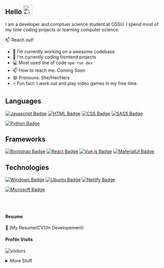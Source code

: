 ## Hello <img src="https://user-images.githubusercontent.com/1303154/88677602-1635ba80-d120-11ea-84d8-d263ba5fc3c0.gif" width="28px" alt="hi">

I am a developer and comptuer science student at OSSU. I spend most of my time coding projects or learning computer science.

📫 Reach out! 

- 🔭 I’m currently working on a awesome codebase
- 🤔 I'm currently coding frontend projects
- 💻 Most used line of code `npm run dev`
- 📫 How to reach me: Coming Soon
- 😄 Pronouns: She/Her/Hers
- ⚡ Fun fact: I work out and play video games in my free time.

## Languages
[![Javascript Badge](https://img.shields.io/badge/-Javascript-F0DB4F?style=for-the-badge&labelColor=black&logo=javascript&logoColor=F0DB4F)](#)
[![HTML Badge](https://img.shields.io/badge/HTML5-E34F26?style=for-the-badge&logo=html5&logoColor=white)](#)
[![CSS Badge](https://img.shields.io/badge/CSS3-1572B6?style=for-the-badge&logo=css3&logoColor=white)](#)
[![SASS Badge](https://img.shields.io/badge/Sass-CC6699?style=for-the-badge&logo=sass&logoColor=white)](#)
<!--[![Express Badge](https://img.shields.io/badge/Express.js-404D59?style=for-the-badge)](#)-->
<!--[![Nodejs Badge](https://img.shields.io/badge/-Nodejs-3C873A?style=for-the-badge&labelColor=black&logo=node.js&logoColor=3C873A)](#)-->
[![Python Badge](https://img.shields.io/badge/Python-3776AB?style=for-the-badge&logo=python&logoColor=white)](#)
                    
## Frameworks
[![Bootstrap Badge](https://img.shields.io/badge/Bootstrap-%23563D7C.svg?style=for-the-badge&logo=appveyor&logo=bootstrap&logoColor=white)](#)
[![React Badge](https://img.shields.io/badge/-React-61DBFB?style=for-the-badge&labelColor=black&logo=react&logoColor=61DBFB)](#) 
[![Vue.js Badge](https://img.shields.io/badge/Vue.js-35495E?style=for-the-badge&logo=vue.js&logoColor=4FC08D)](#)
[![MaterialUI Badge](https://img.shields.io/badge/MaterialUI-%23563D7C.svg?style=for-the-badge&logo=appveyor&logo=materialui&logoColor=white)](#)

## Technologies
[![Windows Badge](https://img.shields.io/badge/Windows-0078D6?style=for-the-badge&logo=windows&logoColor=white)](#)
[![Ubuntu Badge](https://img.shields.io/badge/Ubuntu-E95420?style=for-the-badge&logo=ubuntu&logoColor=white)](#)
[![Netlify Badge](https://img.shields.io/badge/Netlify-00C7B7?style=for-the-badge&logo=netlify&logoColor=white)](#)
<!--[![Heroku Badge](https://img.shields.io/badge/Heroku-430098?style=for-the-badge&logo=heroku&logoColor=white)](#)-->
[![Microsoft Badge](https://img.shields.io/badge/Microsoft_Office-D83B01?style=for-the-badge&logo=microsoft-office&logoColor=white)](#)

<br />
<br />

#### Resume
:paperclip: [My Resume/CV](In Developement)

#### Profile Visits 

![visitors](https://visitor-badge.glitch.me/badge?page_id=eldev634.eldev634)

<details>
<summary>
  More Stuff 
</summary>

<br >

#### About
<!--I am passionate about creating user friendly designs and being a team player. Solving problems and learning using internet resources and tools. Being organized and detail oriented.-->
I am a US based frontend developer. My first programming language was MySQL which I learned after take a Introduction to Databases class. After I taught myself using various online resources along with open online courses. I am passionate about problem solving and creating a sustaniable solution. I mainly code in HTML, CSS, JavaScript and React.

<!--#### Coding Stats

HTML        ████████████████████░░░░░   82.29 % 
CSS         ███████████████░░░░░░░░░░   72.61 % 
JavaScript  ████████████░░░░░░░░░░░░░   67.63 % 
React       █████████░░░░░░░░░░░░░░░░   21.25 % 
Other       ████░░░░░░░░░░░░░░░░░░░░░   10.19 % 
-->  

#### Most Used Languages
![language](https://github-readme-stats.vercel.app/api/top-langs/?username=el634dev&theme=blue-green)

#### Github Stats

![el634dev github stats](https://github-readme-stats.vercel.app/api?username=el634dev&count_private=true&theme=tokyonight&hide=contribs,prs)
</details>
